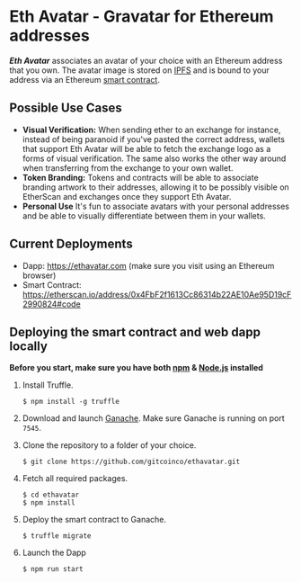 # Eth Avatar - Gravatar for Ethereum addresses

***Eth Avatar*** associates an avatar of your choice with an Ethereum address that you own. The avatar image is stored on [IPFS](https://ipfs.io) and is bound to your address via an Ethereum [smart contract](https://etherscan.io/address/0x4FbF2f1613Cc86314b22AE10Ae95D19cF2990824#code).

## Possible Use Cases
* **Visual Verification:** When sending ether to an exchange for instance, instead of being paranoid if you've pasted the correct address, wallets that support Eth Avatar will be able to fetch the exchange logo as a forms of visual verification. The same also works the other way around when transferring from the exchange to your own wallet.
* **Token Branding:** Tokens and contracts will be able to associate branding artwork to their addresses, allowing it to be possibly visible on EtherScan and exchanges once they support Eth Avatar.
* **Personal Use** It's fun to associate avatars with your personal addresses and be able to visually differentiate between them in your wallets.

## Current Deployments
* Dapp: https://ethavatar.com (make sure you visit using an Ethereum browser)
* Smart Contract: https://etherscan.io/address/0x4FbF2f1613Cc86314b22AE10Ae95D19cF2990824#code

## Deploying the smart contract and web dapp locally

**Before you start, make sure you have both [npm](https://www.npmjs.com/) & [Node.js](https://nodejs.org) installed**

1. Install Truffle.

    `$ npm install -g truffle`

2. Download and launch [Ganache](http://truffleframework.com/ganache/). Make sure Ganache is running on port `7545`.

3. Clone the repository to a folder of your choice.

    `$ git clone https://github.com/gitcoinco/ethavatar.git`

4. Fetch all required packages.

    ```
    $ cd ethavatar
    $ npm install
    ```

5. Deploy the smart contract to Ganache.

    `$ truffle migrate`

6. Launch the Dapp

    `$ npm run start`
